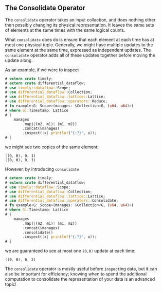 ## The Consolidate Operator

The `consolidate` operator takes an input collection, and does nothing other than possibly changing its physical representation. It leaves the same sets of elements at the same times with the same logical counts.

What `consolidate` does do is ensure that each element at each time has at most one physical tuple. Generally, we might have multiple updates to the same element at the same time, expressed as independent updates. The `consolidate` operator adds all of these updates together before moving the update along.

As an example, if we were to inspect

```rust
# extern crate timely;
# extern crate differential_dataflow;
# use timely::dataflow::Scope;
# use differential_dataflow::Collection;
# use differential_dataflow::lattice::Lattice;
# use differential_dataflow::operators::Reduce;
# fn example<G: Scope>(manages: &Collection<G, (u64, u64)>)
# where G::Timestamp: Lattice
# {
    manages
        .map(|(m2, m1)| (m1, m2))
        .concat(&manages)
        .inspect(|x| println!("{:?}", x));
# }
```

we might see two copies of the same element:

```ignore
((0, 0), 0, 1)
((0, 0), 0, 1)
```

However, by introducing `consolidate`

```rust
# extern crate timely;
# extern crate differential_dataflow;
# use timely::dataflow::Scope;
# use differential_dataflow::Collection;
# use differential_dataflow::lattice::Lattice;
# use differential_dataflow::operators::Consolidate;
# fn example<G: Scope>(manages: &Collection<G, (u64, u64)>)
# where G::Timestamp: Lattice
# {
    manages
        .map(|(m2, m1)| (m1, m2))
        .concat(&manages)
        .consolidate()
        .inspect(|x| println!("{:?}", x));
# }
```

we are guaranteed to see at most one `(0,0)` update at each time:

```ignore
((0, 0), 0, 2)
```

The `consolidate` operator is mostly useful before `inspect`ing data, but it can also be important for efficiency; knowing when to spend the additional computation to consolidate the representation of your data is an advanced topic!
